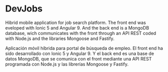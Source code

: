 # DevJobs

Hibrid mobile application for job search platform. The front end was eveloped with Ionic 5 and Angular 9. And the back end is a MongoDB database, wich communicates with the front through an API REST coded with Node.js and the libraries Mongoose and Fastify.


Aplicación móvil híbrida para portal de búsqueda de empleo. El front end ha sido desarrollado con Ionic 5 y Angular 9. Y el back end es una base de datos MongoDB, que se comunica con el front mediante una API REST programada con Node.js y las librerías Mongoose y Fastify.
